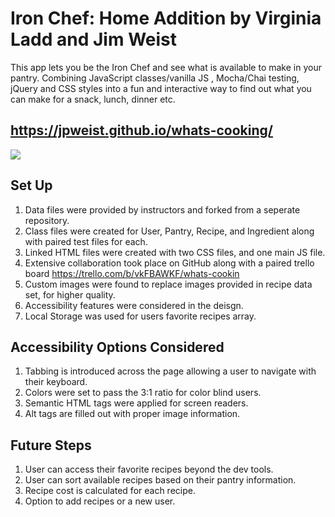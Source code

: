 # Iron Chef: Home Addition by Virginia Ladd and Jim Weist

This app lets you be the Iron Chef and see what is available to make in your pantry. Combining JavaScript classes/vanilla JS , Mocha/Chai testing, jQuery and CSS styles into a fun and interactive way to find out what you can make for a snack, lunch, dinner etc.  

## https://jpweist.github.io/whats-cooking/
![](search.gif)


## Set Up

1. Data files were provided by instructors and forked from a seperate repository.
2. Class files were created for User, Pantry, Recipe, and Ingredient along with paired test files for each.
3. Linked HTML files were created with two CSS files, and one main JS file. 
4. Extensive collaboration took place on GitHub along with a paired trello board https://trello.com/b/vkFBAWKF/whats-cookin
5. Custom images were found to replace images provided in recipe data set, for higher quality.
6. Accessibility features were considered in the deisgn.
7. Local Storage was used for users favorite recipes array.

## Accessibility Options Considered

1. Tabbing is introduced across the page allowing a user to navigate with their keyboard.
2. Colors were set to pass the 3:1 ratio for color blind users.
3. Semantic HTML tags were applied for screen readers.
4. Alt tags are filled out with proper image information.

## Future Steps

1. User can access their favorite recipes beyond the dev tools.
2. User can sort available recipes based on their pantry information.
3. Recipe cost is calculated for each recipe.
4. Option to add recipes or a new user.


